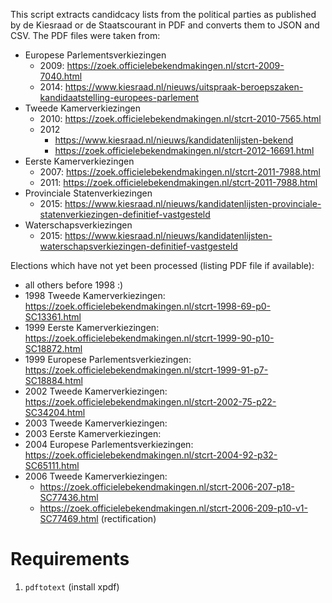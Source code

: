 This script extracts candidcacy lists from the political parties as published by de Kiesraad or de Staatscourant in PDF and converts them to JSON and CSV.
The PDF files were taken from:

- Europese Parlementsverkiezingen
  - 2009: https://zoek.officielebekendmakingen.nl/stcrt-2009-7040.html
  - 2014: https://www.kiesraad.nl/nieuws/uitspraak-beroepszaken-kandidaatstelling-europees-parlement
- Tweede Kamerverkiezingen
  - 2010: https://zoek.officielebekendmakingen.nl/stcrt-2010-7565.html
  - 2012
    - https://www.kiesraad.nl/nieuws/kandidatenlijsten-bekend
    - https://zoek.officielebekendmakingen.nl/stcrt-2012-16691.html
- Eerste Kamerverkiezingen
  - 2007: https://zoek.officielebekendmakingen.nl/stcrt-2011-7988.html
  - 2011: https://zoek.officielebekendmakingen.nl/stcrt-2011-7988.html
- Provinciale Statenverkiezingen
  - 2015: https://www.kiesraad.nl/nieuws/kandidatenlijsten-provinciale-statenverkiezingen-definitief-vastgesteld
- Waterschapsverkiezingen
  - 2015: https://www.kiesraad.nl/nieuws/kandidatenlijsten-waterschapsverkiezingen-definitief-vastgesteld

Elections which have not yet been processed (listing PDF file if available):

- all others before 1998 :)
- 1998 Tweede Kamerverkiezingen: https://zoek.officielebekendmakingen.nl/stcrt-1998-69-p0-SC13361.html
- 1999 Eerste Kamerverkiezingen: https://zoek.officielebekendmakingen.nl/stcrt-1999-90-p10-SC18872.html
- 1999 Europese Parlementsverkiezingen: https://zoek.officielebekendmakingen.nl/stcrt-1999-91-p7-SC18884.html
- 2002 Tweede Kamerverkiezingen: https://zoek.officielebekendmakingen.nl/stcrt-2002-75-p22-SC34204.html
- 2003 Tweede Kamerverkiezingen: 
- 2003 Eerste Kamerverkiezingen: 
- 2004 Europese Parlementsverkiezingen: https://zoek.officielebekendmakingen.nl/stcrt-2004-92-p32-SC65111.html
- 2006 Tweede Kamerverkiezingen:
  - https://zoek.officielebekendmakingen.nl/stcrt-2006-207-p18-SC77436.html
  - https://zoek.officielebekendmakingen.nl/stcrt-2006-209-p10-v1-SC77469.html (rectification)


Requirements
============

1. `pdftotext` (install xpdf)
